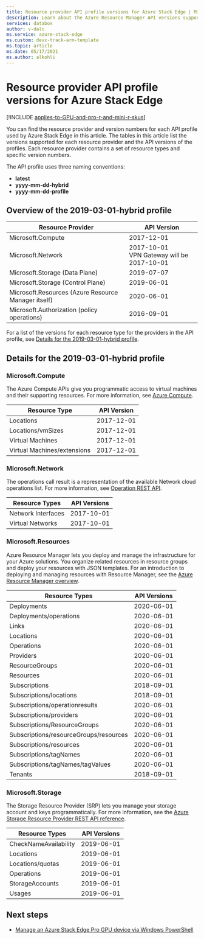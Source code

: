 ```yaml
---
title: Resource provider API profile versions for Azure Stack Edge | Microsoft Docs
description: Learn about the Azure Resource Manager API versions supported by profiles in Azure Stack Edge.
services: databox
author: v-dalc
ms.service: azure-stack-edge
ms.custom: devx-track-arm-template
ms.topic: article
ms.date: 05/17/2021
ms.author: alkohli
---
```


# Resource provider API profile versions for Azure Stack Edge


[!INCLUDE [applies-to-GPU-and-pro-r-and-mini-r-skus](../../includes/azure-stack-edge-applies-to-gpu-pro-r-mini-r-sku.md)]

You can find the resource provider and version numbers for each API profile used by Azure Stack Edge in this article. The tables in this article list the versions supported for each resource provider and the API versions of the profiles. Each resource provider contains a set of resource types and specific version numbers.

The API profile uses three naming conventions:

- **latest**
- **yyyy-mm-dd-hybrid**
- **yyyy-mm-dd-profile**


## Overview of the 2019-03-01-hybrid profile

|Resource Provider                                   |API Version |
|----------------------------------------------------|------------|
|Microsoft.Compute                                   |2017-12-01  |
|Microsoft.Network                                   |2017-10-01<br>VPN Gateway will be 2017-10-01 |
|Microsoft.Storage (Data Plane)                      |2019-07-07  |
|Microsoft.Storage (Control Plane)                   |2019-06-01  |
|Microsoft.Resources (Azure Resource Manager itself) |2020-06-01  |
|Microsoft.Authorization (policy operations)         |2016-09-01  |

For a list of the versions for each resource type for the providers in the API profile, see [Details for the 2019-03-01-hybrid profile](/azure-stack/user/azure-stack-profiles-azure-resource-manager-versions?view=azs-2008&preserve-view=true#details-for-the-2019-03-01-hybrid-profile).

## Details for the 2019-03-01-hybrid profile

### Microsoft.Compute

The Azure Compute APIs give you programmatic access to virtual machines and their supporting resources. For more information, see [Azure Compute](/rest/api/compute/).

|Resource Type               |API Version |
|----------------------------|------------|
|Locations                   |2017-12-01  |
|Locations/vmSizes           |2017-12-01  |
|Virtual Machines            |2017-12-01  |
|Virtual Machines/extensions |2017-12-01  |

### Microsoft.Network

The operations call result is a representation of the available Network cloud operations list. For more information, see [Operation REST API](/rest/api/operation/).

|Resource Types     |API Versions|
|-------------------|------------|
|Network Interfaces |2017-10-01  |
|Virtual Networks   |2017-10-01  |

### Microsoft.Resources

Azure Resource Manager lets you deploy and manage the infrastructure for your Azure solutions. You organize related resources in resource groups and deploy your resources with JSON templates. For an introduction to deploying and managing resources with Resource Manager, see the [Azure Resource Manager overview](../azure-resource-manager/management/overview.md).

|Resource Types                        |API Versions|
|--------------------------------------|------------|
|Deployments                           |2020-06-01  |
|Deployments/operations                |2020-06-01  |
|Links                                 |2020-06-01  |
|Locations                             |2020-06-01  |
|Operations	                           |2020-06-01  |
|Providers                             |2020-06-01  |
|ResourceGroups                        |2020-06-01  |
|Resources	                           |2020-06-01  |
|Subscriptions	                       |2018-09-01  |
|Subscriptions/locations               |2018-09-01  |
|Subscriptions/operationresults        |2020-06-01  |
|Subscriptions/providers               |2020-06-01  |
|Subscriptions/ResourceGroups          |2020-06-01  |
|Subscriptions/resourceGroups/resources|2020-06-01  |
|Subscriptions/resources               |2020-06-01  |
|Subscriptions/tagNames                |2020-06-01  |
|Subscriptions/tagNames/tagValues      |2020-06-01  |
|Tenants                               |2018-09-01  |

### Microsoft.Storage

The Storage Resource Provider (SRP) lets you manage your storage account and keys programmatically. For more information, see the [Azure Storage Resource Provider REST API reference](/rest/api/storagerp/).

|Resource Types       |API Versions|
|---------------------|------------|
|CheckNameAvailability|2019-06-01  |
|Locations            |2019-06-01  |
|Locations/quotas     |2019-06-01  |
|Operations           |2019-06-01  |
|StorageAccounts      |2019-06-01  |
|Usages               |2019-06-01  |

## Next steps

- [Manage an Azure Stack Edge Pro GPU device via Windows PowerShell](azure-stack-edge-gpu-connect-powershell-interface.md)
